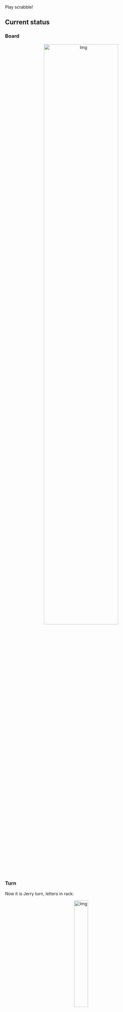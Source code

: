 
Play scrabble!
## Current status
### Board
<p align="center">
<img src="https://raw.githubusercontent.com/radosz99/radosz99/main/board.png" width=70% alt="Img"/>
    </p>
    
### Turn
Now it is Jerry turn, letters in rack:
<p align="center">
<img src="https://raw.githubusercontent.com/radosz99/radosz99/main/rack.png" width=30% alt="Img"/>
</p>

### Game score
| Id | Player name | Points |
  | - | - | - |  
|0 | Tom | 378
|1 | Jerry | 311
## Make the move
Make the move and insert the letters by creating an [issue](https://github.com/radosz99/radosz99/issues/new?title=scrabble%7Cmove%7C7%3AA%3ARIDE&body=Just+push+%27Submit+new+issue%27+or+update+with+your+move.) according to the rules or...

## Possibly best moves  
Are you sure? :smiling_imp: :smiling_imp: :smiling_imp:
<details>
  <summary>Spoiler warning!</summary>
  
  | Id | Move | Issue link | Points |
  | - | - | - | - |  
|1| N:0:re | [scrabble&#124;move&#124;N:0:re](https://github.com/radosz99/radosz99/issues/new?title=scrabble%7Cmove%7CN%3A0%3Are&body=Just+push+%27Submit+new+issue%27+or+update+with+your+move.) | 2 
|2| E:0:er | [scrabble&#124;move&#124;E:0:er](https://github.com/radosz99/radosz99/issues/new?title=scrabble%7Cmove%7CE%3A0%3Aer&body=Just+push+%27Submit+new+issue%27+or+update+with+your+move.) | 2 
|3| 11:B:re | [scrabble&#124;move&#124;11:B:re](https://github.com/radosz99/radosz99/issues/new?title=scrabble%7Cmove%7C11%3AB%3Are&body=Just+push+%27Submit+new+issue%27+or+update+with+your+move.) | 2 
|4| 10:L:or | [scrabble&#124;move&#124;10:L:or](https://github.com/radosz99/radosz99/issues/new?title=scrabble%7Cmove%7C10%3AL%3Aor&body=Just+push+%27Submit+new+issue%27+or+update+with+your+move.) | 2 
</details>
    
## Latest moves

| Id | Type | Move / Letters to replace | Created words / New letters | Date | Points | Player | Who |
| - | - | - | - | - | - | - | - |
|24| INSERT | B:13:aa | ['AA'] | 11/29/2022, 23:50:46 | 4 | Tom | [radosz99](github.com/radosz99) |
|23| INSERT | J:13:jo | ['JO'] | 11/29/2022, 23:48:03 | 9 | Jerry | [radosz99](github.com/radosz99) |
|22| INSERT | 6:E:are | ['ARE'] | 11/29/2022, 23:47:10 | 4 | Tom | [radosz99](github.com/radosz99) |
|21| INSERT | 2:F:crog | ['CROG'] | 11/29/2022, 23:46:07 | 10 | Jerry | [radosz99](github.com/radosz99) |
|20| INSERT | 3:M:xu | ['XU'] | 11/29/2022, 23:45:26 | 9 | Tom | [radosz99](github.com/radosz99) |
|19| INSERT | 9:B:vid | ['VID'] | 11/29/2022, 23:44:09 | 15 | Jerry | [radosz99](github.com/radosz99) |
|18| INSERT | A:3:cabrio | ['CABRIO'] | 11/29/2022, 23:42:46 | 30 | Tom | [radosz99](github.com/radosz99) |
|17| INSERT | F:5:tranq | ['TRANQ'] | 11/29/2022, 23:38:52 | 16 | Jerry | [radosz99](github.com/radosz99) |
|16| INSERT | 3:A:coin | ['COIN'] | 11/29/2022, 23:37:04 | 18 | Tom | [radosz99](github.com/radosz99) |
|15| INSERT | C:0:tumidly | ['TUMIDLY'] | 11/29/2022, 23:35:51 | 34 | Jerry | [radosz99](github.com/radosz99) |
|14| INSERT | 0:C:toeing | ['TOEING'] | 11/29/2022, 23:34:51 | 8 | Tom | [radosz99](github.com/radosz99) |
|13| INSERT | 9:F:qis | ['QIS'] | 11/29/2022, 23:33:30 | 32 | Jerry | [radosz99](github.com/radosz99) |
|12| INSERT | C:8:biped | ['BIPED'] | 11/29/2022, 17:22:51 | 13 | Tom | [radosz99](github.com/radosz99) |
|11| INSERT | 13:H:eejit | ['EEJIT'] | 11/29/2022, 12:06:32 | 28 | Jerry | [radosz99](github.com/radosz99) |
|10| INSERT | 1:J:knowe | ['KNOWE'] | 11/29/2022, 09:52:29 | 44 | Tom | [radosz99](github.com/radosz99) |
|9| INSERT | 14:A:valise | ['VALISE'] | 11/29/2022, 09:50:00 | 30 | Jerry | [radosz99](github.com/radosz99) |
|8| INSERT | E:10:wifes | ['WIFES'] | 11/29/2022, 09:49:20 | 22 | Tom | [radosz99](github.com/radosz99) |
|7| INSERT | 12:C:deffer | ['DEFFER'] | 11/28/2022, 22:05:30 | 28 | Jerry | [radosz99](github.com/radosz99) |
|6| INSERT | H:7:gastered | ['GASTERED'] | 11/28/2022, 22:01:38 | 83 | Tom | [radosz99](github.com/radosz99) |
|5| INSERT | H:0:gloze | ['GLOZE'] | 11/28/2022, 21:59:50 | 75 | Jerry | [radosz99](github.com/radosz99) |
|4| INSERT | M:1:waxy | ['WAXY'] | 11/28/2022, 21:54:07 | 34 | Tom | [radosz99](github.com/radosz99) |
|3| INSERT | 4:H:entity | ['ENTITY'] | 11/28/2022, 21:51:28 | 18 | Jerry | [radosz99](github.com/radosz99) |
|2| INSERT | J:4:thalamus | ['THALAMUS'] | 11/28/2022, 20:55:33 | 77 | Tom | [radosz99](github.com/radosz99) |
|1| INSERT | L:7:honor | ['HONOR'] | 11/28/2022, 20:50:36 | 16 | Jerry | [radosz99](github.com/radosz99) |
|0| INSERT | 7:H:gulphs | ['GULPHS'] | 11/28/2022, 20:48:01 | 32 | Tom | [radosz99](github.com/radosz99) |
